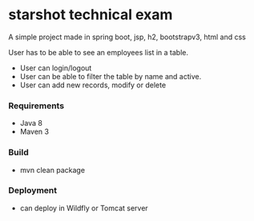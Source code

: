 # starshot technical exam
A simple project made in spring boot, jsp, h2, bootstrapv3, html and css

User has to be able to see an employees list in a table.
- User can login/logout
- User can be able to filter the table by name and active.
- User can add new records, modify or delete

### Requirements
* Java 8
* Maven 3


### Build
* mvn clean package 

### Deployment 
* can deploy in Wildfly or Tomcat server
